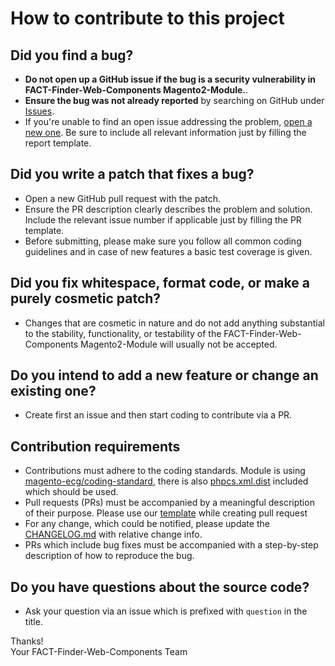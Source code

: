 # How to contribute to this project

## Did you find a bug?

* **Do not open up a GitHub issue if the bug is a security vulnerability in FACT-Finder-Web-Components Magento2-Module.**.
* **Ensure the bug was not already reported** by searching on GitHub under [Issues](https://github.com/FACT-Finder-Web-Components/magento2-module/issues).
* If you're unable to find an open issue addressing the problem, [open a new one](https://github.com/FACT-Finder-Web-Components/magento2-module/issues/new). Be sure to include all relevant information just by filling the report template.

## Did you write a patch that fixes a bug?

* Open a new GitHub pull request with the patch.
* Ensure the PR description clearly describes the problem and solution. Include the relevant issue number if applicable just by filling the PR template.
* Before submitting, please make sure you follow all common coding guidelines and in case of new features a basic test coverage is given.

## Did you fix whitespace, format code, or make a purely cosmetic patch?

* Changes that are cosmetic in nature and do not add anything substantial to the stability, functionality, or testability
  of the FACT-Finder-Web-Components Magento2-Module will usually not be accepted.

## Do you intend to add a new feature or change an existing one?

* Create first an issue and then start coding to contribute via a PR.

## Contribution requirements
- Contributions must adhere to the coding standards. Module is using [magento-ecg/coding-standard](https://github.com/magento-ecg/coding-standard), there is also [phpcs.xml.dist](../phpcs.xml.dist)
  included which should be used.
- Pull requests (PRs) must be accompanied by a meaningful description of their purpose. Please use our [template](ISSUE_TEMPLATE.md) while creating pull request
- For any change, which could be notified, please update the [CHANGELOG.md](../CHANGELOG.md) with relative change info.
- PRs which include bug fixes must be accompanied with a step-by-step description of how to reproduce the bug.

## Do you have questions about the source code?

* Ask your question via an issue which is prefixed with `question` in the title.

Thanks!  
Your FACT-Finder-Web-Components Team
